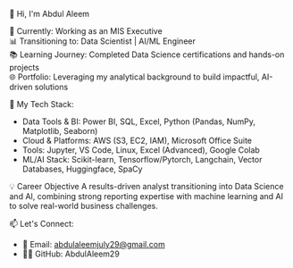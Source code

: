 👋 Hi, I'm Abdul Aleem

🎯 Currently: Working as an MIS Executive  
📊 Transitioning to: Data Scientist | AI/ML Engineer  
📚 Learning Journey: Completed Data Science certifications and hands-on projects  
🌐 Portfolio: Leveraging my analytical background to build impactful, AI-driven solutions  

🧠 My Tech Stack:
- Data Tools & BI: Power BI, SQL, Excel, Python (Pandas, NumPy, Matplotlib, Seaborn)
- Cloud & Platforms: AWS (S3, EC2, IAM), Microsoft Office Suite
- Tools: Jupyter, VS Code, Linux, Excel (Advanced), Google Colab
- ML/AI Stack: Scikit-learn, Tensorflow/Pytorch, Langchain, Vector Databases, Huggingface, SpaCy

💡 Career Objective
A results-driven analyst transitioning into Data Science and AI, combining strong reporting expertise with machine learning and AI to solve real-world business challenges.

📫 Let's Connect:
- 📧 Email: abdulaleemjuly29@gmail.com
- 👨‍💻 GitHub: AbdulAleem29
